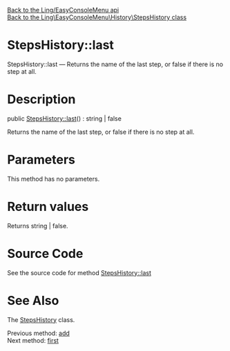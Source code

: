 [Back to the Ling/EasyConsoleMenu api](https://github.com/lingtalfi/EasyConsoleMenu/blob/master/doc/api/Ling/EasyConsoleMenu.md)<br>
[Back to the Ling\EasyConsoleMenu\History\StepsHistory class](https://github.com/lingtalfi/EasyConsoleMenu/blob/master/doc/api/Ling/EasyConsoleMenu/History/StepsHistory.md)


StepsHistory::last
================



StepsHistory::last — Returns the name of the last step, or false if there is no step at all.




Description
================


public [StepsHistory::last](https://github.com/lingtalfi/EasyConsoleMenu/blob/master/doc/api/Ling/EasyConsoleMenu/History/StepsHistory/last.md)() : string | false




Returns the name of the last step, or false if there is no step at all.




Parameters
================

This method has no parameters.


Return values
================

Returns string | false.








Source Code
===========
See the source code for method [StepsHistory::last](https://github.com/lingtalfi/EasyConsoleMenu/blob/master/History/StepsHistory.php#L52-L59)


See Also
================

The [StepsHistory](https://github.com/lingtalfi/EasyConsoleMenu/blob/master/doc/api/Ling/EasyConsoleMenu/History/StepsHistory.md) class.

Previous method: [add](https://github.com/lingtalfi/EasyConsoleMenu/blob/master/doc/api/Ling/EasyConsoleMenu/History/StepsHistory/add.md)<br>Next method: [first](https://github.com/lingtalfi/EasyConsoleMenu/blob/master/doc/api/Ling/EasyConsoleMenu/History/StepsHistory/first.md)<br>

